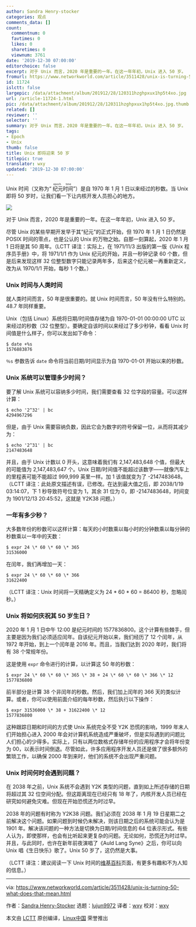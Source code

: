 ```yaml
---
author: Sandra Henry-stocker
categories: 观点
comments_data: []
count:
  commentnum: 0
  favtimes: 0
  likes: 0
  sharetimes: 0
  viewnum: 3761
date: '2019-12-30 07:00:00'
editorchoice: false
excerpt: 对于 Unix 而言，2020 年是重要的一年。在这一年年初，Unix 进入 50 岁。
fromurl: https://www.networkworld.com/article/3511428/unix-is-turning-50-what-does-that-mean.html
id: 11724
islctt: false
largepic: /data/attachment/album/201912/28/120311hzghpxux1hp5t4xo.jpg
url: /article-11724-1.html
pic: /data/attachment/album/201912/28/120311hzghpxux1hp5t4xo.jpg.thumb.jpg
related: []
reviewer: ''
selector: ''
summary: 对于 Unix 而言，2020 年是重要的一年。在这一年年初，Unix 进入 50 岁。
tags:
- Epoch
- Unix
thumb: false
title: Unix 即将迎来 50 岁
titlepic: true
translator: wxy
updated: '2019-12-30 07:00:00'
---
```


Unix 时间（又称为“<ruby> 纪元时间 <rt>  epoch time </rt></ruby>”）是自 1970 年 1 月 1 日以来经过的秒数。当 Unix 即将 50 岁时，让我们看一下让内核开发人员担心的地方。


![](/data/attachment/album/201912/28/120311hzghpxux1hp5t4xo.jpg)


对于 Unix 而言，2020 年是重要的一年。在这一年年初，Unix 进入 50 岁。


尽管 Unix 的某些早期开发早于其“纪元”的正式开始，但 1970 年 1 月 1 日仍然是 POSIX 时间的零点，也是公认的 Unix 的万物之始。自那一刻算起，2020 年 1 月 1 日将是其 50 周年。（LCTT 译注：实际上，在 1971/11/3 出版的第一版《Unix 程序员手册》中，将 1971/1/1 作为 Unix 纪元的开始，并且一秒钟记录 60 个数，但是后来发现这样 32 位整型数字只能记录两年多，后来这个纪元被一再重新定义，改为从 1970/1/1 开始，每秒 1 个数。）


### Unix 时间与人类时间


就人类时间而言，50 年是很重要的。就 Unix 时间而言，50 年没有什么特别的。48.7 年同样重要。


Unix（包括 Linux）系统将日期/时间值存储为自 1970-01-01 00:00:00 UTC 以来经过的秒数（32 位整型）。要确定自该时间以来经过了多少秒钟，看看 Unix 时间值是什么样子，你可以发出如下命令：



```
$ date +%s
1576883876
```

`％s` 参数告诉 `date` 命令将当前日期/时间显示为自 1970-01-01 开始以来的秒数。


### Unix 系统可以管理多少时间？


要了解 Unix 系统可以容纳多少时间，我们需要查看 32 位字段的容量。可以这样计算：



```
$ echo '2^32' | bc
4294967296
```

但是，由于 Unix 需要容纳负数，因此它会为数字的符号保留一位，从而将其减少为：



```
$ echo '2^31' | bc
2147483648
```

并且，由于 Unix 计数以 0 开头，这意味着我们有 2,147,483,648 个值，但最大的可能值为 2,147,483,647 个。Unix 日期/时间值不能超过该数字——就像汽车上的里程表可能不能超过 999,999 英里一样。加 1 该值就变为了 -2147483648。（LCTT 译注：此处原文描述有误，已修改。在达到最大值之后，即 2038/1/19 03:14:07，下 1 秒导致符号位变为 1，其余 31 位为 0，即 -2147483648，时间变为 1901/12/13 20:45:52，这就是 Y2K38 问题。）


### 一年有多少秒？


大多数年份的秒数可以这样计算：每天的小时数乘以每小时的分钟数乘以每分钟的秒数乘以一年中的天数：



```
$ expr 24 \* 60 \* 60 \* 365
31536000
```

在闰年，我们再增加一天：



```
$ expr 24 \* 60 \* 60 \* 366
31622400
```

（LCTT 译注：Unix 时间将一天精确定义为 24 \* 60 \* 60 = 86400 秒，忽略闰秒。）


### Unix 将如何庆祝其 50 岁生日？


2020 年 1 月 1 日中午 12:00 是纪元时间的 1577836800。这个计算有些棘手，但主要是因为我们必须适应闰年。自该纪元开始以来，我们经历了 12 个闰年，从 1972 年开始，到上一个闰年是 2016 年。而且，当我们达到 2020 年时，我们将有 38 个常规年份。


这是使用 `expr` 命令进行的计算，以计算这 50 年的秒数：



```
$ expr 24 \* 60 \* 60 \* 365 \* 38 + 24 \* 60 \* 60 \* 366 \* 12
1577836800
```

前半部分是计算 38 个非闰年的秒数。然后，我们加上闰年的 366 天的类似计算。或者，你可以使用前面介绍的每年秒数，然后执行以下操作：



```
$ expr 31536000 \* 38 + 31622400 \* 12
1577836800
```

这种跟踪日期和时间的方式使 Unix 系统完全不受 Y2K 恐慌的影响，1999 年末人们开始担心进入 2000 年会对计算机系统造成严重破坏，但是实际遇到的问题比人们担心的少得多。实际上，只有以两位数格式存储年份的应用程序才会将年份变为 00，以表示时间倒退。尽管如此，许多应用程序开发人员还是做了很多额外的繁琐工作，以确保 2000 年到来时，他们的系统不会出现严重问题。


### Unix 时间何时会遇到问题？


在 2038 年之前，Unix 系统不会遇到 Y2K 类型的问题，直到如上所述存储的日期将超过其 32 位空间分配。但这距离现在已经只有 18 年了，内核开发人员已经在研究如何避免灾难。但现在开始恐慌还为时过早。


2038 年的问题有时称为 Y2K38 问题。我们必须在 2038 年 1 月 19 日星期二之前解决这个问题。如果问题到时候仍未解决，则该日期之后的系统可能会认为是 1901 年。解决该问题的一种方法是切换为日期/时间信息的 64 位表示形式。有些人认为，即使那样，也会有比听起来更复杂的问题。无论如何，恐慌还为时过早。并且，与此同时，也许在新年前夜演唱了《Auld Lang Syne》之后，你可以向 Unix 唱《生日快乐》歌了。Unix 50 岁了，这仍然是大事。


（LCTT 译注：建议阅读一下 Unix 时间的[维基百科](https://en.wikipedia.org/wiki/Unix_time)页面，有更多有趣和不为人知的信息。）




---


via: <https://www.networkworld.com/article/3511428/unix-is-turning-50-what-does-that-mean.html>


作者：[Sandra Henry-Stocker](https://www.networkworld.com/author/Sandra-Henry_Stocker/) 选题：[lujun9972](https://github.com/lujun9972) 译者：[wxy](https://github.com/wxy) 校对：[wxy](https://github.com/wxy)


本文由 [LCTT](https://github.com/LCTT/TranslateProject) 原创编译，[Linux中国](https://linux.cn/) 荣誉推出